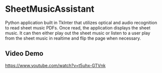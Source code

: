 # SheetMusicAssistant
Python application built in TkInter that utilizes optical and audio recognition to read sheet music PDFs. Once read, the application displays the sheet music. It can then either play out the sheet music or listen to a user play from the sheet music in realtime and flip the page when necessary. 

## Video Demo
https://www.youtube.com/watch?v=t5uhx-GTVnk

